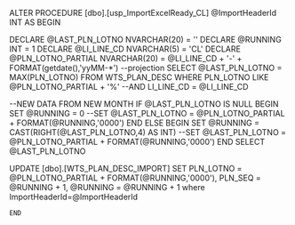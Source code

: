 
ALTER PROCEDURE [dbo].[usp_ImportExcelReady_CL]
@ImportHeaderId INT
AS 
    BEGIN

DECLARE @LAST_PLN_LOTNO NVARCHAR(20) = ''
DECLARE @RUNNING INT = 1
DECLARE @LI_LINE_CD NVARCHAR(5) = 'CL'
DECLARE @PLN_LOTNO_PARTIAL  NVARCHAR(20) = @LI_LINE_CD + '-' + FORMAT(getdate(),'yyMM-*')
--projection 
SELECT @LAST_PLN_LOTNO = MAX(PLN_LOTNO) FROM WTS_PLAN_DESC WHERE PLN_LOTNO LIKE @PLN_LOTNO_PARTIAL + '%' --AND LI_LINE_CD = @LI_LINE_CD 

--NEW DATA FROM NEW MONTH
IF @LAST_PLN_LOTNO IS NULL
	BEGIN
		SET @RUNNING = 0
		--SET @LAST_PLN_LOTNO = @PLN_LOTNO_PARTIAL + FORMAT(@RUNNING,'0000')
	END
ELSE
	BEGIN
		SET @RUNNING = CAST(RIGHT(@LAST_PLN_LOTNO,4) AS INT)
		--SET @LAST_PLN_LOTNO = @PLN_LOTNO_PARTIAL + FORMAT(@RUNNING,'0000')
	END
SELECT @LAST_PLN_LOTNO


UPDATE [dbo].[WTS_PLAN_DESC_IMPORT]
SET PLN_LOTNO = @PLN_LOTNO_PARTIAL + FORMAT(@RUNNING,'0000'),
	PLN_SEQ = @RUNNING + 1,
	@RUNNING = @RUNNING + 1
  where ImportHeaderId=@ImportHeaderId

  
    END
